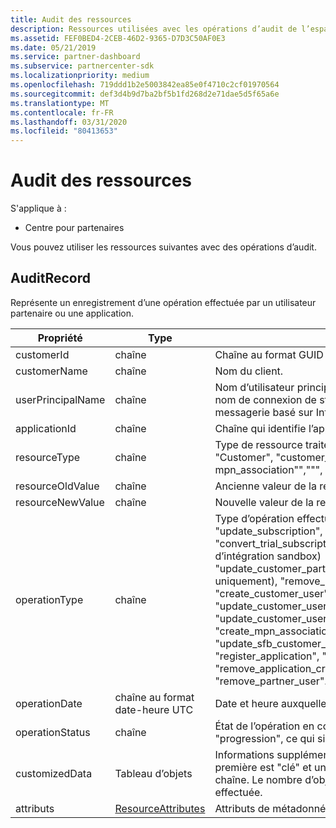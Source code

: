 ```yaml
---
title: Audit des ressources
description: Ressources utilisées avec les opérations d’audit de l’espace partenaires.
ms.assetid: FEF0BED4-2CEB-46D2-9365-D7D3C50AF0E3
ms.date: 05/21/2019
ms.service: partner-dashboard
ms.subservice: partnercenter-sdk
ms.localizationpriority: medium
ms.openlocfilehash: 719ddd1b2e5003842ea85e0f4710c2cf01970564
ms.sourcegitcommit: def3d4b9d7ba2bf5b1fd268d2e71dae5d5f65a6e
ms.translationtype: MT
ms.contentlocale: fr-FR
ms.lasthandoff: 03/31/2020
ms.locfileid: "80413653"
---
```

# <a name="auditing-resources"></a>Audit des ressources

S'applique à :

- Centre pour partenaires

Vous pouvez utiliser les ressources suivantes avec des opérations d’audit.

## <a name="auditrecord"></a>AuditRecord

Représente un enregistrement d’une opération effectuée par un utilisateur partenaire ou une application.

| Propriété | Type | Description |
| --- | --- | ---|
| customerId | chaîne | Chaîne au format GUID qui identifie le client. |
| customerName | chaîne | Nom du client. |
| userPrincipalName | chaîne | Nom d’utilisateur principal ou identificateur d’utilisateur. En règle générale, il s’agit d’un nom de connexion de style Internet pour un utilisateur dans un format d’adresse de messagerie basé sur Internet standard RFC 822. |
| applicationId | chaîne | Chaîne qui identifie l’application qui a effectué l’opération. |
| resourceType | chaîne | Type de ressource traité par l’opération. Les valeurs possibles sont les suivantes : &quot;Customer&quot;, &quot;customer_user&quot;, &quot;Order&quot;, &quot;subscription&quot;, &quot;&quot;&quot;, third_party_add_on&quot;&quot;, mpn_association&quot;&quot;,&quot;&quot;&quot;, &quot;application_credential&quot;.&quot;&quot;&quot;&quot; |
| resourceOldValue | chaîne | Ancienne valeur de la ressource. |
| resourceNewValue | chaîne | Nouvelle valeur de la ressource. |
| operationType | chaîne | Type d’opération effectuée. Valeurs possibles : &quot;update_customer_qualification&quot;, &quot;update_subscription&quot;, &quot;upgrade_subscription&quot;, &quot;convert_trial_subscription&quot;&quot;add_customer&quot;&quot;update_customer_billing_profile&quot;(comptes d’intégration sandbox) &quot;update_customer_partner_contract_company_name&quot;&quot;update_customer_spending_budget uniquement), &quot;remove_partner_customer_relationship&quot;, &quot;create_order&quot;, &quot;update_order&quot;, &quot;create_customer_user&quot;, &quot;delete_customer_user&quot;, &quot;update_customer_user&quot;, &quot;update_customer_user_licenses&quot;, &quot;reset_customer_user_password&quot;, &quot;update_customer_user_principal_name&quot;, &quot;restore_customer_user&quot;, &quot;create_mpn_association&quot;, &quot;update_mpn_association&quot;, &quot;update_sfb_customer_user_licenses&quot;, &quot;update_transfer&quot;, &quot;create_partner_relationship&quot;, &quot;register_application&quot;, &quot;unregister_application&quot;, &quot;add_application_credential&quot;, &quot;remove_application_credential&quot;, &quot;create_partner_user&quot;, @no_ _t_58_ update_partner_user&quot;, &quot;remove_partner_user&quot;.&quot;&quot;&quot;&quot; |
| operationDate | chaîne au format date-heure UTC | Date et heure auxquelles l’opération a été effectuée. |
| operationStatus | chaîne | État de l’opération en cours d’audit. Valeurs possibles : &quot;réussie&quot;, &quot;&quot;en échec ou &quot;progression&quot;, ce qui signifie que l’opération est toujours en cours. |
| customizedData  | Tableau d’objets | Informations supplémentaires. Chaque objet contient deux paires clé-valeur JSON : la première est &quot;clé&quot; et une valeur de chaîne, la deuxième est &quot;valeur&quot; et une valeur de chaîne. Le nombre d’objets dans le tableau dépend du type d’opération qui a été effectuée. |
| attributs | [ResourceAttributes](utility-resources.md#resourceattributes) | Attributs de métadonnées. |